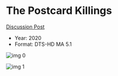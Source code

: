 # The Postcard Killings

[Discussion Post](https://www.avsforum.com/threads/bass-eq-for-filtered-movies.2995212/post-59686324)

* Year: 2020
* Format: DTS-HD MA 5.1

![img 0](https://i.imgur.com/aP14cf5.jpg)

![img 1](https://i.imgur.com/726joBw.png)

